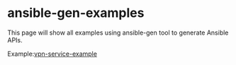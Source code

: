 # ansible-gen-examples
This page will show all examples using ansible-gen tool to generate Ansible APIs.

Example:[vpn-service-example](vpn-service-example/README.md)